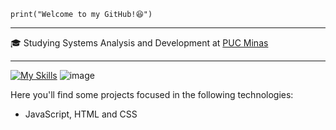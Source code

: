 `print("Welcome to my GitHub!😆")`

---

🎓 Studying Systems Analysis and Development at [PUC Minas](https://www.pucminas.br/destaques/Paginas/default.aspx)

---

[![My Skills](https://skillicons.dev/icons?i=js,html,css)](https://skillicons.dev) ![image](https://github.com/user-attachments/assets/483a92ec-5e4b-4c38-a1ad-6684a8b8d735)


Here you'll find some projects focused in the following technologies:

- JavaScript, HTML and CSS
